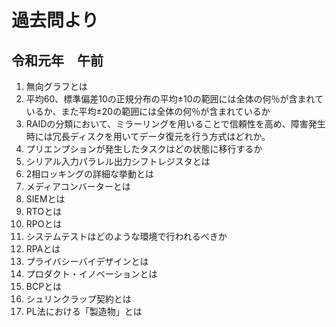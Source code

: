 # 過去問より

## 令和元年　午前

1. 無向グラフとは
2. 平均60、標準偏差10の正規分布の平均±10の範囲には全体の何％が含まれているか、また平均±20の範囲には全体の何％が含まれているか
3. RAIDの分類において、ミラーリングを用いることで信頼性を高め、障害発生時には冗長ディスクを用いてデータ復元を行う方式はどれか。
4. プリエンプションが発生したタスクはどの状態に移行するか
5. シリアル入力パラレル出力シフトレジスタとは
6. 2相ロッキングの詳細な挙動とは
7. メディアコンバーターとは
8. SIEMとは
9. RTOとは
10. RPOとは
11. システムテストはどのような環境で行われるべきか
12. RPAとは
13. プライバシーバイデザインとは
14. プロダクト・イノベーションとは
15. BCPとは
16. シュリンクラップ契約とは
17. PL法における「製造物」とは
